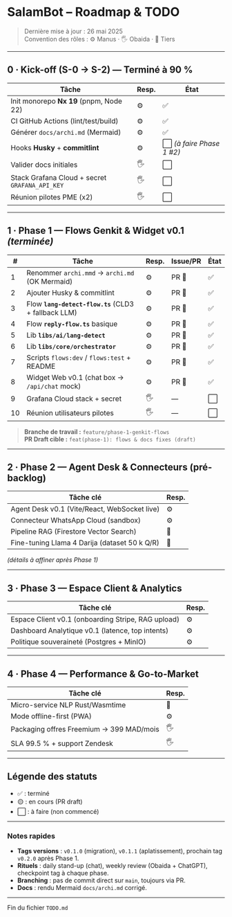 # SalamBot – Roadmap & TODO

> Dernière mise à jour : 26 mai 2025  
> Convention des rôles : ⚙️ Manus · 🖐 Obaida · 👥 Tiers  

---

## 0 · Kick-off (S-0 → S-2) — **Terminé à 90 %**

| Tâche | Resp. | État |
|-------|-------|------|
| Init monorepo **Nx 19** (pnpm, Node 22) | ⚙️ | ✅ |
| CI GitHub Actions (lint/test/build) | ⚙️ | ✅ |
| Générer `docs/archi.md` (Mermaid) | ⚙️ | ✅ |
| Hooks **Husky** + **commitlint** | ⚙️ | ⬜️ *(à faire Phase 1 #2)* |
| Valider docs initiales | 🖐 | ⬜️ |
| Stack Grafana Cloud + secret `GRAFANA_API_KEY` | 🖐 | ⬜️ |
| Réunion pilotes PME (x2) | 🖐 | ⬜️ |

---

## 1 · Phase 1 — Flows Genkit & Widget v0.1  *(terminée)*

| # | Tâche | Resp. | Issue/PR | État |
|---|-------|-------|----------|------|
| 1 | Renommer `archi.mmd` → `archi.md` (OK Mermaid) | ⚙️ | PR 📄 | ✅ |
| 2 | Ajouter Husky & commitlint | ⚙️ | PR 📄 | ✅ |
| 3 | Flow **`lang-detect-flow.ts`** (CLD3 + fallback LLM) | ⚙️ | PR 📄 | ✅ |
| 4 | Flow **`reply-flow.ts`** basique | ⚙️ | PR 📄 | ✅ |
| 5 | Lib **`libs/ai/lang-detect`** | ⚙️ | PR 📄 | ✅ |
| 6 | Lib **`libs/core/orchestrator`** | ⚙️ | PR 📄 | ✅ |
| 7 | Scripts `flows:dev` / `flows:test` + README | ⚙️ | PR 📄 | ✅ |
| 8 | Widget Web v0.1 (chat box → `/api/chat` mock) | ⚙️ | PR 📄 | ✅ |
| 9 | Grafana Cloud stack + secret | 🖐 | — | ⬜️ |
| 10 | Réunion utilisateurs pilotes | 🖐 | — | ⬜️ |

> **Branche de travail :** `feature/phase-1-genkit-flows`  
> **PR Draft cible :** `feat(phase-1): flows & docs fixes (draft)`

---

## 2 · Phase 2 — Agent Desk & Connecteurs (pré-backlog)

| Tâche clé | Resp. |
|-----------|-------|
| Agent Desk v0.1 (Vite/React, WebSocket live) | ⚙️ |
| Connecteur WhatsApp Cloud (sandbox) | ⚙️ |
| Pipeline RAG (Firestore Vector Search) | 👥 |
| Fine-tuning Llama 4 Darija (dataset 50 k Q/R) | 👥 |

*(détails à affiner après Phase 1)*

---

## 3 · Phase 3 — Espace Client & Analytics

| Tâche clé | Resp. |
|-----------|-------|
| Espace Client v0.1 (onboarding Stripe, RAG upload) | ⚙️ |
| Dashboard Analytique v0.1 (latence, top intents) | ⚙️ |
| Politique souveraineté (Postgres + MinIO) | ⚙️ |

---

## 4 · Phase 4 — Performance & Go-to-Market

| Tâche clé | Resp. |
|-----------|-------|
| Micro-service NLP Rust/Wasmtime | 👥 |
| Mode offline-first (PWA) | ⚙️ |
| Packaging offres Freemium → 399 MAD/mois | 🖐 |
| SLA 99.5 % + support Zendesk | 🖐 |

---

## Légende des statuts
- ✅ : terminé  
- 🟡 : en cours (PR draft)  
- ⬜️ : à faire (non commencé)

---

### Notes rapides
- **Tags versions** : `v0.1.0` (migration), `v0.1.1` (aplatissement), prochain tag `v0.2.0` après Phase 1.  
- **Rituels** : daily stand-up (chat), weekly review (Obaida + ChatGPT), checkpoint tag à chaque phase.  
- **Branching** : pas de commit direct sur `main`, toujours via PR.
- **Docs** : rendu Mermaid `docs/archi.md` corrigé.

---

Fin du fichier `TODO.md`
